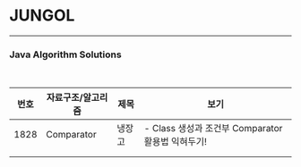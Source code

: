 # JUNGOL

----

### Java Algorithm Solutions

<br>


| 번호 | 자료구조/알고리즘 | 제목   | 보기                                              |
| ---- | ----------------- | ------ | ------------------------------------------------- |
| 1828 | Comparator        | 냉장고 | - Class 생성과 조건부 Comparator 활용법 익혀두기! |
|      |                   |        |                                                   |
|      |                   |        |                                                   |
